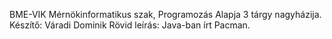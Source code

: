 BME-VIK Mérnökinformatikus szak, Programozás Alapja 3 tárgy nagyházija.
Készítő: Váradi Dominik
Rövid leírás: Java-ban írt Pacman.
